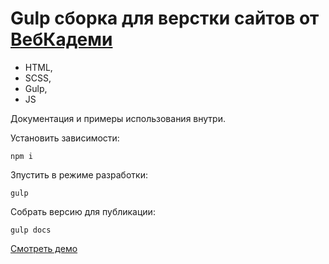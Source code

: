 # Gulp сборка для верстки сайтов от [ВебКадеми](https://www.youtube.com/@WebCademy/videos)

- HTML,
- SCSS,
- Gulp,
- JS

Документация и примеры использования внутри.

Установить зависимости:
```
npm i
```

Зпустить в режиме разработки:
```
gulp
```

Собрать версию для публикации:
```
gulp docs
```

[Смотреть демо](https://gumirus.github.io/HTML_SCSS_from_Figma_in_Gulp/)
